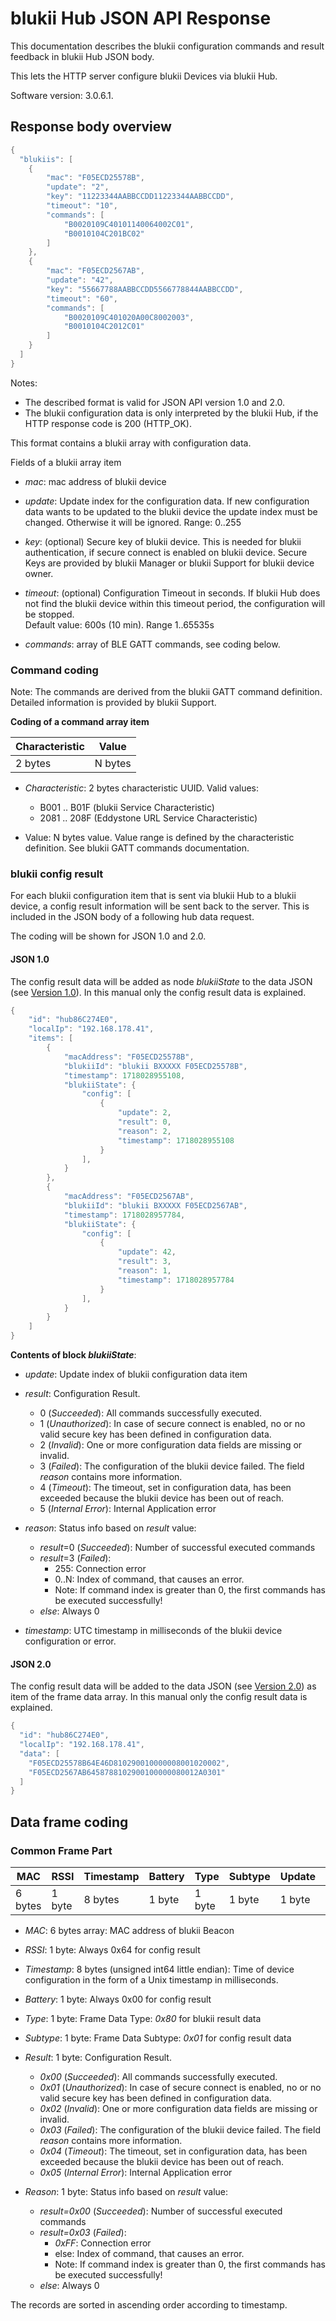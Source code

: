 blukii Hub JSON API Response
================================

This documentation describes the blukii configuration commands and result feedback in blukii Hub JSON body.

This lets the HTTP server configure blukii Devices via blukii Hub.  

Software version: 3.0.6.1.


Response body overview
--------------

```java
{
  "blukiis": [
    {
        "mac": "F05ECD25578B",
        "update": "2",
        "key": "11223344AABBCCDD11223344AABBCCDD",
        "timeout": "10",
        "commands": [
            "B0020109C40101140064002C01",
            "B0010104C201BC02"
        ]
    },
    {
        "mac": "F05ECD2567AB",
        "update": "42",
        "key": "55667788AABBCCDD5566778844AABBCCDD",
        "timeout": "60",
        "commands": [
            "B0020109C401020A00C8002003",
            "B0010104C2012C01"
        ]
    }
  ]
}
```

Notes: 
* The described format is valid for JSON API version 1.0 and 2.0.
* The blukii configuration data is only interpreted by the blukii Hub, if the HTTP response code is 200 (HTTP_OK).

This format contains a blukii array with configuration data. 

Fields of a blukii array item

* _mac_: mac address of blukii device

* _update_: Update index for the configuration data. If new configuration data wants to be updated to the blukii device the update index must be changed. Otherwise it will be ignored. Range: 0..255

* _key_: (optional) Secure key of blukii device. This is needed for blukii authentication, if secure connect is enabled on blukii device. Secure Keys are provided by blukii Manager or blukii Support for blukii device owner.

* _timeout_: (optional) Configuration Timeout in seconds. If blukii Hub does not find the blukii device within this timeout period, the configuration will be stopped.<br>Default value: 600s (10 min). Range 1..65535s

* _commands_: array of BLE GATT commands, see coding below.


### Command coding

Note: The commands are derived from the blukii GATT command definition. Detailed information is provided by blukii Support.

**Coding of a command array item**

| Characteristic | Value |
| --- | --- |
| 2 bytes | N bytes |

* _Characteristic_: 2 bytes characteristic UUID. Valid values:
    * B001 .. B01F (blukii Service Characteristic)
    * 2081 .. 208F (Eddystone URL Service Characteristic)

* Value: N bytes value. Value range is defined by the characteristic definition. See blukii GATT commands documentation.


### blukii config result
For each blukii configuration item that is sent via blukii Hub to a blukii device, a config result information will be sent back to the server. This is included in the JSON body of a following hub data request.


The coding will be shown for JSON 1.0 and 2.0.

#### JSON 1.0

The config result data will be added as node *blukiiState* to the data JSON (see [Version 1.0](api_json_en_1.md)). In this manual only the config result data is explained. 

```java
{
    "id": "hub86C274E0",
    "localIp": "192.168.178.41",
    "items": [
        {
            "macAddress": "F05ECD25578B",
            "blukiiId": "blukii BXXXXX F05ECD25578B",
            "timestamp": 1718028955108,
            "blukiiState": {
                "config": [
                    {
                        "update": 2,
                        "result": 0,
                        "reason": 2,
                        "timestamp": 1718028955108
                    }
                ],
            }
        },
        {
            "macAddress": "F05ECD2567AB",
            "blukiiId": "blukii BXXXXX F05ECD2567AB",
            "timestamp": 1718028957784,
            "blukiiState": {
                "config": [
                    {
                        "update": 42,
                        "result": 3,
                        "reason": 1,
                        "timestamp": 1718028957784
                    }
                ],
            }
        }
    ]
}
```

**Contents of block *blukiiState***:

* _update_: Update index of blukii configuration data item

* _result_: Configuration Result. 
    * 0 (_Succeeded_): All commands successfully executed.
    * 1 (_Unauthorized_): In case of secure connect is enabled, no or no valid secure key has been defined in configuration data.
    * 2 (_Invalid_): One or more configuration data fields are missing or invalid.
    * 3 (_Failed_): The configuration of the blukii device failed. The field *reason* contains more information.
    * 4 (_Timeout_): The timeout, set in configuration data, has been exceeded because the blukii device has been out of reach.
    * 5 (_Internal Error_): Internal Application error

* _reason_: Status info based on _result_ value:
    * _result_=0 (_Succeeded_): Number of successful executed commands
    * _result_=3 (_Failed_):
        * 255: Connection error
        * 0..N: Index of command, that causes an error. 
        * Note: If command index is greater than 0, the first commands has be executed successfully!
    * _else_: Always 0
    
* _timestamp_: UTC timestamp in milliseconds of the blukii device configuration or error.

#### JSON 2.0

The config result data will be added to the data JSON (see [Version 2.0](api_json_en_2.md)) as item of the frame data array. In this manual only the config result data is explained. 

```java
{
  "id": "hub86C274E0",
  "localIp": "192.168.178.41",
  "data": [
    "F05ECD25578B64E46D810290010000008001020002",
    "F05ECD2567AB6458788102900100000080012A0301"
  ]
}
```

Data frame coding
--------------

### Common Frame Part

| MAC | RSSI | Timestamp | Battery | Type | Subtype | Update | Result | Reason
| --- | --- | --- | --- | --- | --- | --- | --- | --- |
| 6 bytes | 1 byte  | 8 bytes | 1 byte | 1 byte | 1 byte | 1 byte | 1 byte | 1 byte |

* _MAC_: 6 bytes array: MAC address of blukii Beacon 

* _RSSI_: 1 byte: Always 0x64 for config result

* _Timestamp_: 8 bytes (unsigned int64 little endian): Time of device configuration in the form of a Unix timestamp in milliseconds.

* _Battery_: 1 byte: Always 0x00 for config result

* _Type_: 1 byte: Frame Data Type: _0x80_ for blukii result data

* _Subtype_: 1 byte: Frame Data Subtype: _0x01_ for config result data

* _Result_: 1 byte: Configuration Result. 
    * _0x00_ (_Succeeded_): All commands successfully executed.
    * _0x01_ (_Unauthorized_): In case of secure connect is enabled, no or no valid secure key has been defined in configuration data.
    * _0x02_ (_Invalid_): One or more configuration data fields are missing or invalid.
    * _0x03_ (_Failed_): The configuration of the blukii device failed. The field *reason* contains more information.
    * _0x04_ (_Timeout_): The timeout, set in configuration data, has been exceeded because the blukii device has been out of reach.
    * _0x05_ (_Internal Error_): Internal Application error

* _Reason_: 1 byte: Status info based on _result_ value:
    * _result=0x00_ (_Succeeded_): Number of successful executed commands
    * _result=0x03_ (_Failed_):
        * _0xFF_: Connection error
        * else: Index of command, that causes an error. 
        * Note: If command index is greater than 0, the first commands has be executed successfully!
    * _else_: Always 0

The records are sorted in ascending order according to timestamp.

